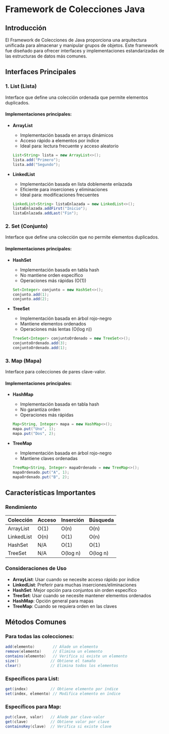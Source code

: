 # Framework de Colecciones Java

## Introducción
El Framework de Colecciones de Java proporciona una arquitectura unificada para almacenar y manipular grupos de objetos. Este framework fue diseñado para ofrecer interfaces y implementaciones estandarizadas de las estructuras de datos más comunes.

## Interfaces Principales

### 1. List (Lista)
Interface que define una colección ordenada que permite elementos duplicados.

#### Implementaciones principales:
- **ArrayList**
  - Implementación basada en arrays dinámicos
  - Acceso rápido a elementos por índice
  - Ideal para: lectura frecuente y acceso aleatorio
  ```java
  List<String> lista = new ArrayList<>();
  lista.add("Primero");
  lista.add("Segundo");
  ```

- **LinkedList**
  - Implementación basada en lista doblemente enlazada
  - Eficiente para inserciones y eliminaciones
  - Ideal para: modificaciones frecuentes
  ```java
  LinkedList<String> listaEnlazada = new LinkedList<>();
  listaEnlazada.addFirst("Inicio");
  listaEnlazada.addLast("Fin");
  ```

### 2. Set (Conjunto)
Interface que define una colección que no permite elementos duplicados.

#### Implementaciones principales:
- **HashSet**
  - Implementación basada en tabla hash
  - No mantiene orden específico
  - Operaciones más rápidas (O(1))
  ```java
  Set<Integer> conjunto = new HashSet<>();
  conjunto.add(1);
  conjunto.add(2);
  ```

- **TreeSet**
  - Implementación basada en árbol rojo-negro
  - Mantiene elementos ordenados
  - Operaciones más lentas (O(log n))
  ```java
  TreeSet<Integer> conjuntoOrdenado = new TreeSet<>();
  conjuntoOrdenado.add(3);
  conjuntoOrdenado.add(1);
  ```

### 3. Map (Mapa)
Interface para colecciones de pares clave-valor.

#### Implementaciones principales:
- **HashMap**
  - Implementación basada en tabla hash
  - No garantiza orden
  - Operaciones más rápidas
  ```java
  Map<String, Integer> mapa = new HashMap<>();
  mapa.put("Uno", 1);
  mapa.put("Dos", 2);
  ```

- **TreeMap**
  - Implementación basada en árbol rojo-negro
  - Mantiene claves ordenadas
  ```java
  TreeMap<String, Integer> mapaOrdenado = new TreeMap<>();
  mapaOrdenado.put("A", 1);
  mapaOrdenado.put("B", 2);
  ```

## Características Importantes

### Rendimiento
| Colección | Acceso | Inserción | Búsqueda |
|-----------|---------|-----------|-----------|
| ArrayList | O(1)    | O(n)      | O(n)      |
| LinkedList| O(n)    | O(1)      | O(n)      |
| HashSet   | N/A     | O(1)      | O(1)      |
| TreeSet   | N/A     | O(log n)  | O(log n)  |

### Consideraciones de Uso
- **ArrayList**: Usar cuando se necesite acceso rápido por índice
- **LinkedList**: Preferir para muchas inserciones/eliminaciones
- **HashSet**: Mejor opción para conjuntos sin orden específico
- **TreeSet**: Usar cuando se necesite mantener elementos ordenados
- **HashMap**: Opción general para mapas
- **TreeMap**: Cuando se requiera orden en las claves

## Métodos Comunes

### Para todas las colecciones:
```java
add(elemento)        // Añade un elemento
remove(elemento)     // Elimina un elemento
contains(elemento)   // Verifica si existe un elemento
size()              // Obtiene el tamaño
clear()             // Elimina todos los elementos
```

### Específicos para List:
```java
get(index)          // Obtiene elemento por índice
set(index, elemento) // Modifica elemento en índice
```

### Específicos para Map:
```java
put(clave, valor)   // Añade par clave-valor
get(clave)          // Obtiene valor por clave
containsKey(clave)  // Verifica si existe clave
```